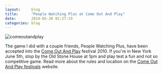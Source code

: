 ```yaml
---
layout:     blog
title:      "People Watching Plus at Come Out And Play"
date:       2010-05-20 02:27:19
categories: blog
---
```


<img alt="comeoutandplay" src="{% asset_path blog/comeoutandplay.jpg %}" />

The game I did with a couple friends, People Watching Plus, have been accepted into the <a target="_blank" href="http://www.comeoutandplay.org/">Come Out And Play</a> festival 2010. If you're in New York June 5th, stop by the Old Stone House at 1pm and play test a fun and not so competitive game. Read more about the rules and location on the <a target="_blank" href="http://www.comeoutandplay.org/2010_peoplewatchingplus.php">Come Out And Play festivals</a> website.